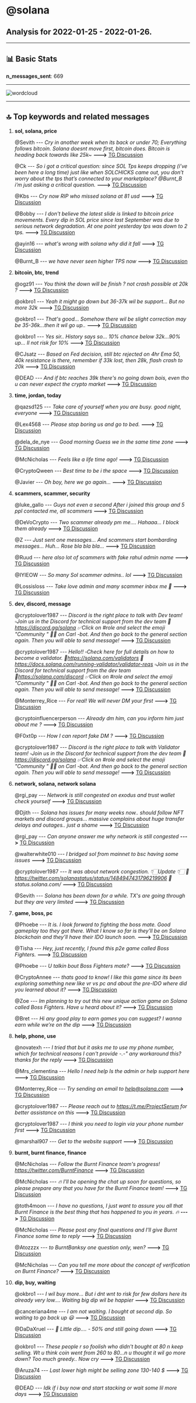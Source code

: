 # **@solana**
 ## Analysis for **2022-01-25** - **2022-01-26**.

---

## 📊 **Basic Stats**

**n_messages_sent**: 669

---
![wordcloud](solana_1Days_wordcloud.png)

---


## 🔝 **Top keywords and related messages**

1. **sol, solana, price**

    @Sevith --- *Cry in another week when its back or under 70; Everything follows bitcoin. Solana doesnt move first, bitcoin does. Bitcoin is heading back towards like 25k~* **--->** [TG Discussion](https://t.me/solana/917369)

    @Ck --- *So i got a critical question: since SOL Tps keeps dropping (i’ve been here a long time) just like when SOLCHICKS came out, you don’t worry about the tps that’s connected to your marketplace? @Burnt_B i’m just asking a critical question.* **--->** [TG Discussion](https://t.me/solana/918544)

    @Kbs --- *Cry now RIP who missed solana at 81 usd* **--->** [TG Discussion](https://t.me/solana/917368)

    @Bobby --- *I don't believe the latest slide is linked to bitcoin price movements.  Every dip in SOL price since last September was due to serious network degradation. At one point yesterday tps was down to 2 tps.* **--->** [TG Discussion](https://t.me/solana/917379)

    @ayin16 --- *what's wrong with solana why did it fall* **--->** [TG Discussion](https://t.me/solana/917457)

    @Burnt_B --- *we have never seen higher TPS now* **--->** [TG Discussion](https://t.me/solana/918555)

2. **bitcoin, btc, trend**

    @ogz91 --- *You think the down will be finish ? not crash possible at 20k ?* **--->** [TG Discussion](https://t.me/solana/919749)

    @okbro1 --- *Yeah it might go down but 36-37k wil be support... But no more 32k* **--->** [TG Discussion](https://t.me/solana/919746)

    @okbro1 --- *That's good... Somehow there wil be slight correction may be 35-36k...then it wil go up..* **--->** [TG Discussion](https://t.me/solana/919739)

    @okbro1 --- *Yes sir.. History says so... 10% chance below 32k...90% up... Il not risk for 10%* **--->** [TG Discussion](https://t.me/solana/919779)

    @CJsatz --- *Based on Fed decision, still btc rejected on 4hr Ema 50, 40k resistance is there, remember if 33k lost, then 28k, flash crash to 20k* **--->** [TG Discussion](https://t.me/solana/919445)

    @DEAD --- *And if btc reaches 39k there's no going down bois, even tho u can never expect the crypto market* **--->** [TG Discussion](https://t.me/solana/919743)

3. **time, jordan, today**

    @qazsd125 --- *Take care of yourself when you are busy. good night, everyone* **--->** [TG Discussion](https://t.me/solana/918536)

    @Lex4568 --- *Please stop boring us and go to bed.* **--->** [TG Discussion](https://t.me/solana/918542)

    @dela_de_nye --- *Good morning  Guess we in the same time zone* **--->** [TG Discussion](https://t.me/solana/917961)

    @McNicholas --- *Feels like a life time ago!* **--->** [TG Discussion](https://t.me/solana/918418)

    @CryptoQween --- *Best time to be i the space* **--->** [TG Discussion](https://t.me/solana/919904)

    @Javier --- *Oh boy, here we go again…* **--->** [TG Discussion](https://t.me/solana/917745)

4. **scammers, scammer, security**

    @luke_gallo --- *Guys not even a second After i joined this group and 5 ppl contacted me, all scammers* **--->** [TG Discussion](https://t.me/solana/917615)

    @DeVoCrypto --- *Two scammer already pm me.... Hahaaa... I block them already* **--->** [TG Discussion](https://t.me/solana/918753)

    @Z --- *Just sent one messages... And scammers start bombarding messages... Huh... Rose bla bla bla...* **--->** [TG Discussion](https://t.me/solana/918320)

    @Ruud --- *here also lot of scammers with fake rahul admin name* **--->** [TG Discussion](https://t.me/solana/918781)

    @IYIEOW --- *So many Sol scammer admins.. lol* **--->** [TG Discussion](https://t.me/solana/918987)

    @Lossisloss --- *Take love admin and many scammer inbox me 😬* **--->** [TG Discussion](https://t.me/solana/918921)

5. **dev, discord, message**

    @cryptolover1987 --- *Discord is the right place to talk with Dev team! ▫️Join us in the Discord for technical support from the dev team 🔗 https://discord.gg/solana  ✅Click on #role and select the emoji "Community " 👨‍🌾 on Carl -bot. And then go back to the general section again.  Then you will able to send message!* **--->** [TG Discussion](https://t.me/solana/918216)

    @cryptolover1987 --- *Hello!!  ▫️Check here for full details on how to become a validator.  🔗https://solana.com/validators 🔗  https://docs.solana.com/running-validator/validator-reqs  ▫️Join us in the Discord for technical support from the dev team 🔗https://solana.com/discord  ✅Click on #role and select the emoji "Community " 👨‍🌾 on Carl -bot. And then go back to the general section again.  Then you will able to send message!* **--->** [TG Discussion](https://t.me/solana/918729)

    @Monterrey_Rice --- *For real! We will never DM your first* **--->** [TG Discussion](https://t.me/solana/918997)

    @cryptoinfluencerperson --- *Already dm him, can you inform him just about me ?* **--->** [TG Discussion](https://t.me/solana/918087)

    @F0xt0p --- *How I can report fake DM ?* **--->** [TG Discussion](https://t.me/solana/919167)

    @cryptolover1987 --- *Discord is the right place to talk with Validator team! ▫️Join us in the Discord for technical support from the dev team 🔗 https://discord.gg/solana  ✅Click on #role and select the emoji "Community " 👨‍🌾 on Carl -bot. And then go back to the general section again.  Then you will able to send message!* **--->** [TG Discussion](https://t.me/solana/918026)

6. **network, solana, network solana**

    @rgi_pay --- *Network is still congested on exodus and trust wallet check yourself* **--->** [TG Discussion](https://t.me/solana/917683)

    @Djith --- *Solana has issues for many weeks now.. should follow NFT markets and discord groups... massive complains about huge transfer delays and outages.. just a shame* **--->** [TG Discussion](https://t.me/solana/917481)

    @rgi_pay --- *Can anyone answer me why network is still congested* **--->** [TG Discussion](https://t.me/solana/917687)

    @walterwhite010 --- *I bridged sol from mainnet to bsc having some issues* **--->** [TG Discussion](https://t.me/solana/918630)

    @cryptolover1987 --- *It was about network congestion.   👇🏻Update 👇🏻  🔗 https://twitter.com/solanastatus/status/1484947431796219906   🔗 status.solana.com/* **--->** [TG Discussion](https://t.me/solana/919589)

    @Sevith --- *Solana has been down for a while. TX's are going through but they are very limited* **--->** [TG Discussion](https://t.me/solana/917240)

7. **game, boss, pc**

    @Phoebe --- *It is. I look forward to fighting the boss mate. Good gameplay too they got there. What I know so far is they’ll be on Solana blockchain and they’ll have their IDO launch soon.* **--->** [TG Discussion](https://t.me/solana/919678)

    @Tisha --- *Hey, just recently, I found this p2e game called Boss Fighters.* **--->** [TG Discussion](https://t.me/solana/918233)

    @Phoebe --- *U talkin bout Boss Fighters mate?* **--->** [TG Discussion](https://t.me/solana/919663)

    @CryptoAnnee --- *thats good to know!  I like this game since its been exploring something new like vr vs pc and about the pre-IDO where did you learned about it?* **--->** [TG Discussion](https://t.me/solana/919685)

    @Zoe --- *Im planning to try out this new unique action game on Solana called Boss Fighters. Have u heard about it?* **--->** [TG Discussion](https://t.me/solana/919316)

    @Bret --- *Hi any good play to earn games you can suggest? I wanna earn while we’re on the dip* **--->** [TG Discussion](https://t.me/solana/918228)

8. **help, phone, use**

    @novatexh --- *I tried that but it asks me to use my phone number, which for technical reasons I can't provide -.-" any workaround this? thanks for the reply* **--->** [TG Discussion](https://t.me/solana/918222)

    @Mrs_clementina --- *Hello I need help  Is the admin or help support here* **--->** [TG Discussion](https://t.me/solana/919036)

    @Monterrey_Rice --- *Try sending an email to help@solana.com* **--->** [TG Discussion](https://t.me/solana/919009)

    @cryptolover1987 --- *Please reach out to https://t.me/ProjectSerum for better assistance on this* **--->** [TG Discussion](https://t.me/solana/917827)

    @cryptolover1987 --- *I think you need to login via your phone number first* **--->** [TG Discussion](https://t.me/solana/918229)

    @marshal907 --- *Get  to the website support* **--->** [TG Discussion](https://t.me/solana/917754)

9. **burnt, burnt finance, finance**

    @McNicholas --- *Follow the Burnt Finance team's progress! https://twitter.com/BurntFinance* **--->** [TG Discussion](https://t.me/solana/918480)

    @McNicholas --- *🔥 I'll be opening the chat up soon for questions, so please prepare any that you have for the Burnt Finance team!* **--->** [TG Discussion](https://t.me/solana/918467)

    @toth4moon --- *I have no questions, I just want to assure you all that Burnt Finance is the best thing that has happened to you in years. 🔥* **--->** [TG Discussion](https://t.me/solana/918592)

    @McNicholas --- *Please post any final questions and I'll give Burnt Finance some time to reply* **--->** [TG Discussion](https://t.me/solana/918543)

    @Atozzzx --- *to BurntBanksy one question only, wen?* **--->** [TG Discussion](https://t.me/solana/918519)

    @McNicholas --- *Can you tell me more about the concept of verification on Burnt Finance?* **--->** [TG Discussion](https://t.me/solana/918461)

10. **dip, buy, waiting**

    @okbro1 --- *I wil buy more... But i dnt wnt to risk for few dollars here its already very low.... Waiting big dip wil be happier* **--->** [TG Discussion](https://t.me/solana/919731)

    @canceriana4me --- *I am not waiting. I bought at second dip. So waiting to go back up 😃* **--->** [TG Discussion](https://t.me/solana/919734)

    @DaDaXruel --- *🤣 Little dip.... - 50% and still going down* **--->** [TG Discussion](https://t.me/solana/917238)

    @okbro1 --- *These people r so foolish who didn't bought at 80 n keep selling. Wt u think coin went from 260 to 80...n u thought it wil go more down? Too much greedy.. Now cry* **--->** [TG Discussion](https://t.me/solana/919709)

    @Aruza74 --- *Last lower high might be selling zone 130-140 $* **--->** [TG Discussion](https://t.me/solana/918166)

    @DEAD --- *Idk if i buy now and start stacking or wait some lil more days* **--->** [TG Discussion](https://t.me/solana/919606)

